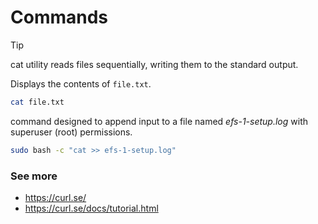 # Commands
> [!TIP]
> cat utility reads files sequentially, writing them to the standard output. 

Displays the contents of `file.txt`.
```zsh
cat file.txt
```

command designed to append input to a file named *efs-1-setup.log* with superuser (root) permissions.
```zsh
sudo bash -c "cat >> efs-1-setup.log"
```


### See more
- https://curl.se/
- https://curl.se/docs/tutorial.html

